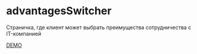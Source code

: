 # advantagesSwitcher

Страничка, где клиент может выбрать преимущества сотрудничества с IT-компанией

[DEMO](https://tayurus.github.io/advantagesSwitcher/)

